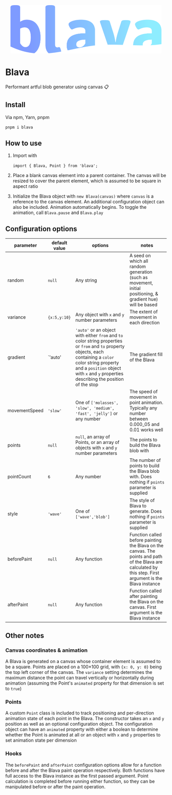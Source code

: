 <p style="text-align: center">
<img style="max-height: 150px;" src="docs/public/assets/blava-logo.png" alt="The Blava logo" />
</p>

# Blava

Performant artful blob generator using canvas 📋

## Install

Via npm, Yarn, pnpm

```bash
pnpm i blava
```

## How to use

1. Import with

   `import { Blava, Point } from 'blava';`

2. Place a blank canvas element into a parent container. The canvas will be resized to cover the parent element, which is assumed to be square in aspect ratio
3. Initialize the Blava object with `new Blava(canvas)` where `canvas` is a reference to the canvas element. An additional configuration object can also be included. Animation automatically begins. To toggle the animation, call `Blava.pause` and `Blava.play`

## Configuration options

| parameter     | default value | options                                                                                                                                                                                                                                                | notes                                                                                                                                                       |
| ------------- | ------------- | ------------------------------------------------------------------------------------------------------------------------------------------------------------------------------------------------------------------------------------------------------ | ----------------------------------------------------------------------------------------------------------------------------------------------------------- |
| random        | `null`        | Any string                                                                                                                                                                                                                                             | A seed on which all random generation (such as movement, initial positioning, & gradient hue) will be based                                                 |
| variance      | `{x:5,y:10}`  | Any object with `x` and `y` number parameters                                                                                                                                                                                                          | The extent of movement in each direction                                                                                                                    |
| gradient      | `'auto'       | `'auto'` or an object with either `from` and `to` color string properties or `from` and `to` property objects, each containing a `color` color string property and a `position` object with `x` and `y` properties describing the position of the stop | The gradient fill of the Blava                                                                                                                              |
| movementSpeed | `'slow'`      | One of `['molasses', 'slow', 'medium', 'fast', 'jelly']` or any number                                                                                                                                                                                 | The speed of movement in point animation. Typically any number between 0.000_05 and 0.01 works well                                                         |
| points        | `null`        | `null`, an array of Points, or an array of objects with `x` and `y` number parameters                                                                                                                                                                  | The points to build the Blava blob with                                                                                                                     |
| pointCount    | `6`           | Any number                                                                                                                                                                                                                                             | The number of points to build the Blava blob with. Does nothing if `points` parameter is supplied                                                           |
| style         | `'wave'`      | One of `['wave','blob']`                                                                                                                                                                                                                               | The style of Blava to generate. Does nothing if `points` parameter is supplied                                                                              |
| beforePaint   | `null`        | Any function                                                                                                                                                                                                                                           | Function called before painting the Blava on the canvas. The points and path of the Blava are calculated by this step. First argument is the Blava instance |
| afterPaint    | `null`        | Any function                                                                                                                                                                                                                                           | Function called after painting the Blava on the canvas. First argument is the Blava instance                                                                |

## Other notes

### Canvas coordinates & animation

A Blava is generated on a canvas whose container element is assumed to be a square. Points are placed on a 100×100 grid, with `{x: 0, y: 0}` being the top left corner of the canvas. The `variance` setting determines the maximum distance the point can travel vertically or horizontally during animation (assuming the Point's `animated` property for that dimension is set to `true`)

### Points

A custom `Point` class is included to track positioning and per-direction animation state of each point in the Blava. The constructor takes an `x` and `y` position as well as an optional configuration object. The configuration object can have an `animated` property with either a boolean to determine whether the Point is animated at all or an object with `x` and `y` properties to set animation state per dimension

### Hooks

The `beforePaint` and `afterPaint` configuration options allow for a function before and after the
Blava paint operation respectively. Both functions have full access to the Blava instance as the
first passed argument. Point calculation is completed before running either function, so they can
be manipulated before or after the paint operation.
